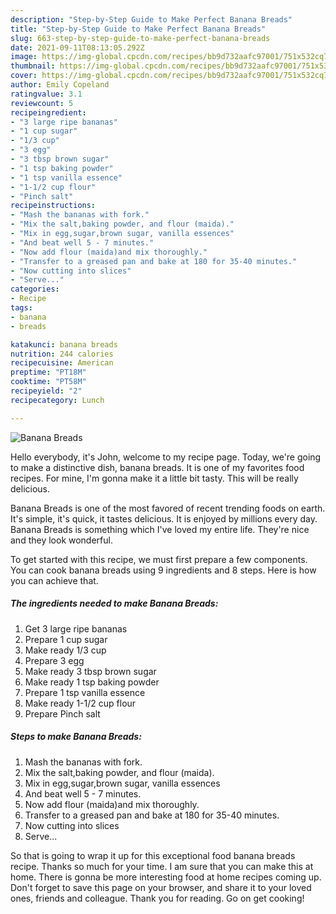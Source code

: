 ```yaml
---
description: "Step-by-Step Guide to Make Perfect Banana Breads"
title: "Step-by-Step Guide to Make Perfect Banana Breads"
slug: 663-step-by-step-guide-to-make-perfect-banana-breads
date: 2021-09-11T08:13:05.292Z
image: https://img-global.cpcdn.com/recipes/bb9d732aafc97001/751x532cq70/banana-breads-recipe-main-photo.jpg
thumbnail: https://img-global.cpcdn.com/recipes/bb9d732aafc97001/751x532cq70/banana-breads-recipe-main-photo.jpg
cover: https://img-global.cpcdn.com/recipes/bb9d732aafc97001/751x532cq70/banana-breads-recipe-main-photo.jpg
author: Emily Copeland
ratingvalue: 3.1
reviewcount: 5
recipeingredient:
- "3 large ripe bananas"
- "1 cup sugar"
- "1/3 cup"
- "3 egg"
- "3 tbsp brown sugar"
- "1 tsp baking powder"
- "1 tsp vanilla essence"
- "1-1/2 cup flour"
- "Pinch salt"
recipeinstructions:
- "Mash the bananas with fork."
- "Mix the salt,baking powder, and flour (maida)."
- "Mix in egg,sugar,brown sugar, vanilla essences"
- "And beat well 5 - 7 minutes."
- "Now add flour (maida)and mix thoroughly."
- "Transfer to a greased pan and bake at 180 for 35-40 minutes."
- "Now cutting into slices"
- "Serve..."
categories:
- Recipe
tags:
- banana
- breads

katakunci: banana breads 
nutrition: 244 calories
recipecuisine: American
preptime: "PT18M"
cooktime: "PT58M"
recipeyield: "2"
recipecategory: Lunch

---
```



![Banana Breads](https://img-global.cpcdn.com/recipes/bb9d732aafc97001/751x532cq70/banana-breads-recipe-main-photo.jpg)

Hello everybody, it's John, welcome to my recipe page. Today, we're going to make a distinctive dish, banana breads. It is one of my favorites food recipes. For mine, I'm gonna make it a little bit tasty. This will be really delicious.



Banana Breads is one of the most favored of recent trending foods on earth. It's simple, it's quick, it tastes delicious. It is enjoyed by millions every day. Banana Breads is something which I've loved my entire life. They're nice and they look wonderful.


To get started with this recipe, we must first prepare a few components. You can cook banana breads using 9 ingredients and 8 steps. Here is how you can achieve that.

<!--inarticleads1-->

##### The ingredients needed to make Banana Breads:

1. Get 3 large ripe bananas
1. Prepare 1 cup sugar
1. Make ready 1/3 cup
1. Prepare 3 egg
1. Make ready 3 tbsp brown sugar
1. Make ready 1 tsp baking powder
1. Prepare 1 tsp vanilla essence
1. Make ready 1-1/2 cup flour
1. Prepare Pinch salt




<!--inarticleads2-->

##### Steps to make Banana Breads:

1. Mash the bananas with fork.
1. Mix the salt,baking powder, and flour (maida).
1. Mix in egg,sugar,brown sugar, vanilla essences
1. And beat well 5 - 7 minutes.
1. Now add flour (maida)and mix thoroughly.
1. Transfer to a greased pan and bake at 180 for 35-40 minutes.
1. Now cutting into slices
1. Serve...




So that is going to wrap it up for this exceptional food banana breads recipe. Thanks so much for your time. I am sure that you can make this at home. There is gonna be more interesting food at home recipes coming up. Don't forget to save this page on your browser, and share it to your loved ones, friends and colleague. Thank you for reading. Go on get cooking!
